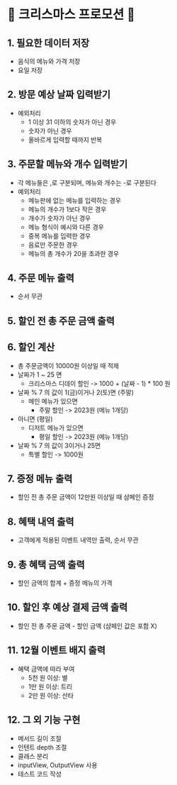 # 🎄 크리스마스 프로모션 🎄

## 1. 필요한 데이터 저장
- 음식의 메뉴와 가격 저장
- 요일 저장
## 2. 방문 예상 날짜 입력받기
- 예외처리
  - 1 이상 31 이하의 숫자가 아닌 경우
  - 숫자가 아닌 경우
  - 올바르게 입력할 때까지 반복
## 3. 주문할 메뉴와 개수 입력받기
- 각 메뉴들은 ,로 구분되며, 메뉴와 개수는 -로 구분된다
- 예외처리
  - 메뉴판에 없는 메뉴를 입력하는 경우
  - 메뉴의 개수가 1보다 작은 경우
  - 개수가 숫자가 아닌 경우
  - 메뉴 형식이 예시와 다른 경우
  - 중복 메뉴를 입력한 경우
  - 음료만 주문한 경우
  - 메뉴의 총 개수가 20을 초과한 경우
## 4. 주문 메뉴 출력
- 순서 무관
## 5. 할인 전 총 주문 금액 출력
## 6. 할인 계산
- 총 주문금액이 10000원 이상일 때 적제
- 날짜가 1 ~ 25 면
  - 크리스마스 디데이 할인 -> 1000 + (날짜 - 1) * 100 원
- 날짜 % 7 의 값이 1(금)이거나 2(토)면 (주말)
  - 메인 메뉴가 있으면
    - 주말 할인 -> 2023원 (메뉴 1개당)
- 아니면 (평일)
  - 디저트 메뉴가 있으면
    - 평일 할인 -> 2023원 (메뉴 1개당)
- 날짜 % 7 의 값이 3이거나 25면
  - 특별 할인 -> 1000원
## 7. 증정 메뉴 출력
- 할인 전 총 주문 금액이 12만원 이상일 때 샴페인 증정
## 8. 혜택 내역 출력
- 고객에게 적용된 이벤트 내역만 출력, 순서 무관
## 9. 총 혜택 금액 출력
- 할인 금액의 합계 + 증정 메뉴의 가격
## 10. 할인 후 예상 결제 금액 출력
- 할인 전 총 주문 금액 - 할인 금액 (샴페인 값은 포함 X)
## 11. 12월 이벤트 배지 출력 
- 혜택 금액에 따라 부여
  - 5천 원 이상: 별
  - 1만 원 이상: 트리
  - 2만 원 이상: 산타
## 12. 그 외 기능 구현
- 메서드 길이 조절
- 인텐트 depth 조절
- 클래스 분리
- inputView, OutputView 사용
- 테스트 코드 작성